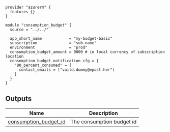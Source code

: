 <!-- BEGIN_TF_DOCS -->



```hcl
provider "azurerm" {
  features {}
}

module "consumption_budget" {
  source = "../../"

  app_short_name            = "my-budget-basic"
  subscription              = "sub-name"
  environment               = "prod"
  consumption_budget_amount = 9000 # in local currency of subscription location
  consumption_budget_notification_cfg = {
    "80_percent_consumed" = {
      contact_emails = ["vaild.dummy@epost.her"]
    }
  }
}

```
## Outputs

| Name | Description |
|------|-------------|
| <a name="output_consumption_budget_id"></a> [consumption\_budget\_id](#output\_consumption\_budget\_id) | The consumption budget id |
<!-- END_TF_DOCS -->